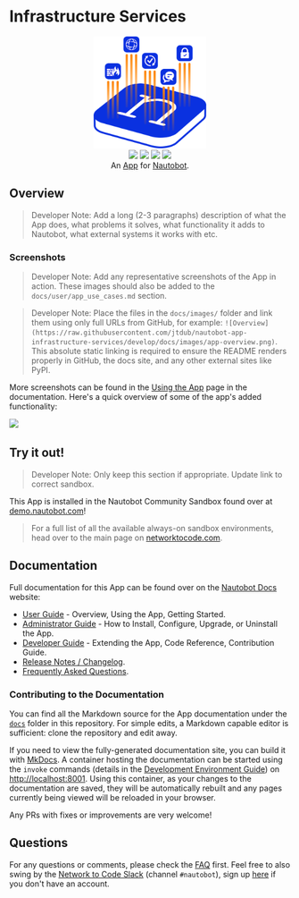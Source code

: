 # Infrastructure Services

<!--
Developer Note - Remove Me!

The README will have certain links/images broken until the PR is merged into `develop`. Update the GitHub links with whichever branch you're using (main etc.) if different.

The logo of the project is a placeholder (docs/images/icon-infrastructure-services.png) - please replace it with your app icon, making sure it's at least 200x200px and has a transparent background!

To avoid extra work and temporary links, make sure that publishing docs (or merging a PR) is done at the same time as setting up the docs site on RTD, then test everything.
-->

<p align="center">
  <img src="https://raw.githubusercontent.com/jtdub/nautobot-app-infrastructure-services/develop/docs/images/icon-infrastructure-services.png" class="logo" height="200px">
  <br>
  <a href="https://github.com/jtdub/nautobot-app-infrastructure-services/actions"><img src="https://github.com/jtdub/nautobot-app-infrastructure-services/actions/workflows/ci.yml/badge.svg?branch=main"></a>
  <a href="https://docs.nautobot.com/projects/infrastructure-services/en/latest/"><img src="https://readthedocs.org/projects/nautobot-app-infrastructure-services/badge/"></a>
  <a href="https://pypi.org/project/infrastructure-services/"><img src="https://img.shields.io/pypi/v/infrastructure-services"></a>
  <a href="https://pypi.org/project/infrastructure-services/"><img src="https://img.shields.io/pypi/dm/infrastructure-services"></a>
  <br>
  An <a href="https://networktocode.com/nautobot-apps/">App</a> for <a href="https://nautobot.com/">Nautobot</a>.
</p>

## Overview

> Developer Note: Add a long (2-3 paragraphs) description of what the App does, what problems it solves, what functionality it adds to Nautobot, what external systems it works with etc.

### Screenshots

> Developer Note: Add any representative screenshots of the App in action. These images should also be added to the `docs/user/app_use_cases.md` section.

> Developer Note: Place the files in the `docs/images/` folder and link them using only full URLs from GitHub, for example: `![Overview](https://raw.githubusercontent.com/jtdub/nautobot-app-infrastructure-services/develop/docs/images/app-overview.png)`. This absolute static linking is required to ensure the README renders properly in GitHub, the docs site, and any other external sites like PyPI.

More screenshots can be found in the [Using the App](https://docs.nautobot.com/projects/infrastructure-services/en/latest/user/app_use_cases/) page in the documentation. Here's a quick overview of some of the app's added functionality:

![](https://raw.githubusercontent.com/jtdub/nautobot-app-infrastructure-services/develop/docs/images/placeholder.png)

## Try it out!

> Developer Note: Only keep this section if appropriate. Update link to correct sandbox.

This App is installed in the Nautobot Community Sandbox found over at [demo.nautobot.com](https://demo.nautobot.com/)!

> For a full list of all the available always-on sandbox environments, head over to the main page on [networktocode.com](https://www.networktocode.com/nautobot/sandbox-environments/).

## Documentation

Full documentation for this App can be found over on the [Nautobot Docs](https://docs.nautobot.com) website:

- [User Guide](https://docs.nautobot.com/projects/infrastructure-services/en/latest/user/app_overview/) - Overview, Using the App, Getting Started.
- [Administrator Guide](https://docs.nautobot.com/projects/infrastructure-services/en/latest/admin/install/) - How to Install, Configure, Upgrade, or Uninstall the App.
- [Developer Guide](https://docs.nautobot.com/projects/infrastructure-services/en/latest/dev/contributing/) - Extending the App, Code Reference, Contribution Guide.
- [Release Notes / Changelog](https://docs.nautobot.com/projects/infrastructure-services/en/latest/admin/release_notes/).
- [Frequently Asked Questions](https://docs.nautobot.com/projects/infrastructure-services/en/latest/user/faq/).

### Contributing to the Documentation

You can find all the Markdown source for the App documentation under the [`docs`](https://github.com/jtdub/nautobot-app-infrastructure-services/tree/develop/docs) folder in this repository. For simple edits, a Markdown capable editor is sufficient: clone the repository and edit away.

If you need to view the fully-generated documentation site, you can build it with [MkDocs](https://www.mkdocs.org/). A container hosting the documentation can be started using the `invoke` commands (details in the [Development Environment Guide](https://docs.nautobot.com/projects/infrastructure-services/en/latest/dev/dev_environment/#docker-development-environment)) on [http://localhost:8001](http://localhost:8001). Using this container, as your changes to the documentation are saved, they will be automatically rebuilt and any pages currently being viewed will be reloaded in your browser.

Any PRs with fixes or improvements are very welcome!

## Questions

For any questions or comments, please check the [FAQ](https://docs.nautobot.com/projects/infrastructure-services/en/latest/user/faq/) first. Feel free to also swing by the [Network to Code Slack](https://networktocode.slack.com/) (channel `#nautobot`), sign up [here](http://slack.networktocode.com/) if you don't have an account.
